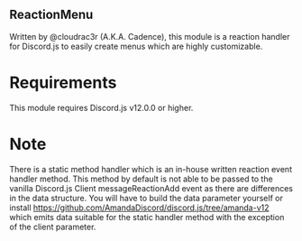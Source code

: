 ## ReactionMenu
Written by @cloudrac3r (A.K.A. Cadence), this module is a reaction handler for Discord.js to easily create menus which are highly customizable.

# Requirements
This module requires Discord.js v12.0.0 or higher.

# Note
There is a static method handler which is an in-house written reaction event handler method. This method by default is not able to be passed to the vanilla Discord.js Client messageReactionAdd event as there are differences in the data structure. You will have to build the data parameter yourself or install https://github.com/AmandaDiscord/discord.js/tree/amanda-v12 which emits data suitable for the static handler method with the exception of the client parameter.

